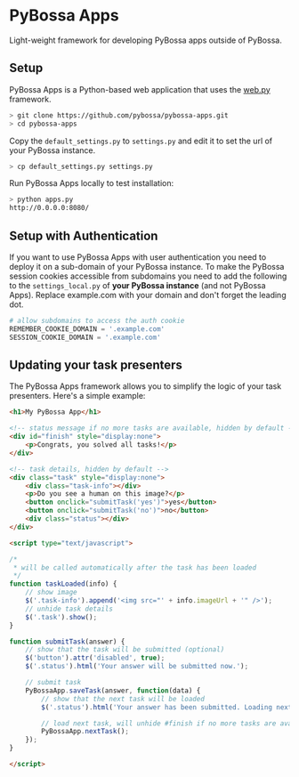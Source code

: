 # PyBossa Apps

Light-weight framework for developing PyBossa apps outside of PyBossa.


## Setup

PyBossa Apps is a Python-based web application that uses the [web.py](http://webpy.org) framework.

```sh
> git clone https://github.com/pybossa/pybossa-apps.git
> cd pybossa-apps
```

Copy the ``default_settings.py`` to ``settings.py`` and edit it to set the url of your PyBossa instance.

```sh
> cp default_settings.py settings.py
```

Run PyBossa Apps locally to test installation:

```sh
> python apps.py
http://0.0.0.0:8080/
```

## Setup with Authentication

If you want to use PyBossa Apps with user authentication you need to deploy it on a sub-domain of your PyBossa instance. To make the PyBossa session cookies accessible from subdomains you need to add the following to the ``settings_local.py`` of **your PyBossa instance** (and not PyBossa Apps). Replace example.com with your domain and don't forget the leading dot.

```Python
# allow subdomains to access the auth cookie
REMEMBER_COOKIE_DOMAIN = '.example.com'
SESSION_COOKIE_DOMAIN = '.example.com'
```

## Updating your task presenters

The PyBossa Apps framework allows you to simplify the logic of your task presenters. Here's a simple example:

```HTML
<h1>My PyBossa App</h1>

<!-- status message if no more tasks are available, hidden by default -->
<div id="finish" style="display:none">
    <p>Congrats, you solved all tasks!</p>
</div>

<!-- task details, hidden by default -->
<div class="task" style="display:none">
    <div class="task-info"></div>
    <p>Do you see a human on this image?</p>
    <button onclick="submitTask('yes')">yes</button>
    <button onclick="submitTask('no')">no</button>
    <div class="status"></div>
</div>

<script type="text/javascript">

/*
 * will be called automatically after the task has been loaded
 */
function taskLoaded(info) {
    // show image
    $('.task-info').append('<img src="' + info.imageUrl + '" />');
    // unhide task details
    $('.task').show();
}

function submitTask(answer) {
    // show that the task will be submitted (optional)
    $('button').attr('disabled', true);
    $('.status').html('Your answer will be submitted now.');

    // submit task
    PyBossaApp.saveTask(answer, function(data) {
        // show that the next task will be loaded
        $('.status').html('Your answer has been submitted. Loading next task now.');

        // load next task, will unhide #finish if no more tasks are available
        PyBossaApp.nextTask();
    });
}

</script>
```